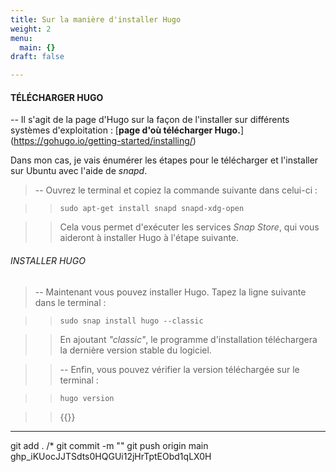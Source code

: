 ```yaml
---
title: Sur la manière d'installer Hugo
weight: 2
menu:
  main: {}
draft: false

---
```


#### TÉLÉCHARGER HUGO

-- Il s'agit de la page d'Hugo sur la façon de l'installer sur différents systèmes d'exploitation : 
[**page d'où télécharger Hugo.**] (https://gohugo.io/getting-started/installing/)

Dans mon cas, je vais énumérer les étapes pour le télécharger et l'installer sur Ubuntu avec l'aide de *snapd*.

>-- Ouvrez le terminal et copiez la commande suivante dans celui-ci :

>>```shell
>>sudo apt-get install snapd snapd-xdg-open
>>```

>>Cela vous permet d'exécuter les services *Snap Store*, qui vous aideront à installer Hugo à l'étape suivante.

###### INSTALLER HUGO

>-- Maintenant vous pouvez installer Hugo. Tapez la ligne suivante dans le terminal :

>>```shell
>>sudo snap install hugo --classic
>>```

>>En ajoutant *"classic"*, le programme d'installation téléchargera la dernière version stable du logiciel.

>>-- Enfin, vous pouvez vérifier la version téléchargée sur le terminal :

>>```shell
>>hugo version
>>```

>>{{<youtube lKT-tztvIEU>}}

* * *

git add . /*
git commit -m ""
git push origin main
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